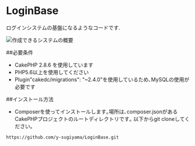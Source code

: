 # LoginBase

ログインシステムの基盤になるようなコードです.

![作成できるシステムの概要](https://raw.githubusercontent.com/y-sugiyama/LoginBase/master/webroot/img/login_base.png)



##必要条件


* CakePHP 2.8.6 を使用しています
* PHP5.6以上を使用してください
* Plugin"cakedc/migrations": "~2.4.0"を使用しているため､MySQLの使用が必要です

##インストール方法

* Composerを使ってインストールします｡場所は､composer.jsonがあるCakePHPプロジェクトのルートディレクトリです｡
以下からgit cloneしてください｡
```
https://github.com/y-sugiyama/LoginBase.git
```